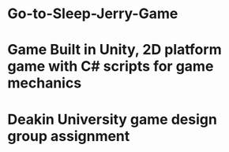 # Go-to-Sleep-Jerry-Game

# Game Built in Unity, 2D platform game with C# scripts for game mechanics

# Deakin University game design group assignment

